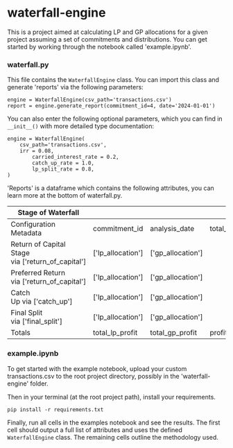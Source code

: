 # waterfall-engine

This is a project aimed at calculating LP and GP allocations for a given project assuming a set of commitments and distributions. You can get started by working through the notebook called 'example.ipynb'.

### waterfall.py

This file contains the `WaterfallEngine` class. You can import this class and generate 'reports' via the following parameters: 

```
engine = WaterfallEngine(csv_path='transactions.csv')
report = engine.generate_report(commitment_id=4, date='2024-01-01')
```

You can also enter the following optional parameters, which you can find in `__init__()` with more detailed type documentation:

```
engine = WaterfallEngine(
	csv_path='transactions.csv', 
	irr = 0.08, 
        carried_interest_rate = 0.2, 
        catch_up_rate = 1.0, 
        lp_split_rate = 0.8,
)
```

'Reports' is a dataframe which contains the following attributes, you can learn more at the bottom of waterfall.py.

| Stage of Waterfall                                 |                   |                   |                                        |
| -------------------------------------------------- | ----------------- | ----------------- | -------------------------------------- |
| Configuration Metadata                             | commitment_id     | analysis_date     | total_commitment, total_distributions |
| Return of Capital Stage via ['return_of_capital'] | ['lp_allocation'] | ['gp_allocation'] |                                        |
| Preferred Return via ['return_of_capital']        | ['lp_allocation'] | ['gp_allocation'] |                                        |
| Catch Up via ['catch_up']                        | ['lp_allocation'] | ['gp_allocation'] |                                        |
| Final Split via ['final_split']                   | ['lp_allocation'] | ['gp_allocation'] |                                        |
| Totals                                             | total_lp_profit   | total_gp_profit   | profit_split_percentage                |

### example.ipynb

To get started with the example notebook, upload your custom transactions.csv to the root project directory, possibly in the 'waterfall-engine' folder.

Then in your terminal (at the root project path), install your requirements.

```
pip install -r requirements.txt
```

Finally, run all cells in the examples notebook and see the results. The first cell should output a full list of attributes and uses the defined `WaterfallEngine` class. The remaining cells outline the methodology used.
